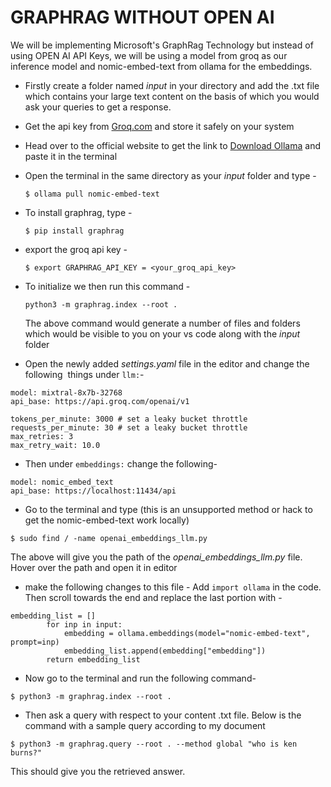 # GRAPHRAG WITHOUT OPEN AI

We will be implementing Microsoft's GraphRag Technology but instead of using OPEN AI API Keys, we will be using a model from groq as our inference model and nomic-embed-text from ollama for the embeddings.

- Firstly create a folder named *input* in your directory and add the .txt file which contains your large text content on the basis of which you would ask your queries to get a response.

- Get the api key from [ Groq.com](https://console.groq.com/keys) and store it safely on your system

- Head over to the official website to get the link to  [Download Ollama](https://ollama.com/download/linux) and paste it in the terminal 

- Open the terminal in the same directory as your *input* folder and type -
  
  ```
  $ ollama pull nomic-embed-text
  ```

- To install graphrag, type -
  
  ```
  $ pip install graphrag
  ```

- export the groq api key -
  
  ```
  $ export GRAPHRAG_API_KEY = <your_groq_api_key>
  ```

- To initialize we then run this command -
  
  ```
  python3 -m graphrag.index --root .
  ```
  
  The above command would generate a number of files and folders which would be visible to you on your vs code along with the *input* folder

- Open the newly added *settings.yaml* file in the editor and change the following  things  under `llm:`-

```
model: mixtral-8x7b-32768
api_base: https://api.groq.com/openai/v1

tokens_per_minute: 3000 # set a leaky bucket throttle
requests_per_minute: 30 # set a leaky bucket throttle
max_retries: 3
max_retry_wait: 10.0
```

- Then under `embeddings:` change the following- 

```
model: nomic_embed_text
api_base: https://localhost:11434/api
```

- Go to the terminal and type (this is an unsupported method or hack to get the nomic-embed-text work locally)

```
$ sudo find / -name openai_embeddings_llm.py
```

The above will give you the path of the *openai_embeddings_llm.py* file. Hover over the path and open it in editor

- make the following  changes to this file - Add `import ollama` in the code. Then  scroll towards the end and replace the last portion with -

```
embedding_list = []
        for inp in input:
            embedding = ollama.embeddings(model="nomic-embed-text", prompt=inp)
            embedding_list.append(embedding["embedding"])
        return embedding_list
```

- Now go to the terminal and run the following command-

```
$ python3 -m graphrag.index --root .
```

- Then ask a query with respect to your content .txt file.
  Below is the command with a sample query according to my document 

```
$ python3 -m graphrag.query --root . --method global "who is ken burns?"
```

This should give you the retrieved answer.



